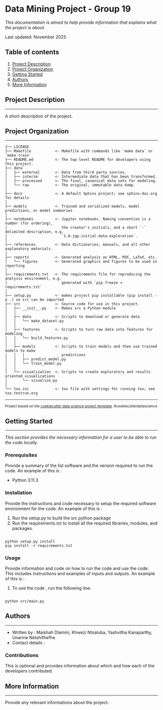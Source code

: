 Data Mining Project - Group 19
==============================

_This documentation is aimed to help provide information that explains what the project is about._

Last updated: November 2025

## Table of contents 

1. [Project Description](#project-description) 
2. [Project Organization](#project-organization) 
3. [Getting Started](#getting-started)
4. [Authors](#authors)
5. [More Information](#more-information)

## Project Description 
-----------

A short description of the project.

## Project Organization
------------

    ├── LICENSE
    ├── Makefile           <- Makefile with commands like `make data` or `make train`
    ├── README.md          <- The top-level README for developers using this project.
    ├── data
    │   ├── external       <- Data from third party sources.
    │   ├── interim        <- Intermediate data that has been transformed.
    │   ├── processed      <- The final, canonical data sets for modeling.
    │   └── raw            <- The original, immutable data dump.
    │
    ├── docs               <- A default Sphinx project; see sphinx-doc.org for details
    │
    ├── models             <- Trained and serialized models, model predictions, or model summaries
    │
    ├── notebooks          <- Jupyter notebooks. Naming convention is a number (for ordering),
    │                         the creator's initials, and a short `-` delimited description, e.g.
    │                         `1.0-jqp-initial-data-exploration`.
    │
    ├── references         <- Data dictionaries, manuals, and all other explanatory materials.
    │
    ├── reports            <- Generated analysis as HTML, PDF, LaTeX, etc.
    │   └── figures        <- Generated graphics and figures to be used in reporting
    │
    ├── requirements.txt   <- The requirements file for reproducing the analysis environment, e.g.
    │                         generated with `pip freeze > requirements.txt`
    │
    ├── setup.py           <- makes project pip installable (pip install -e .) so src can be imported
    ├── src                <- Source code for use in this project.
    │   ├── __init__.py    <- Makes src a Python module
    │   │
    │   ├── data           <- Scripts to download or generate data
    │   │   └── make_dataset.py
    │   │
    │   ├── features       <- Scripts to turn raw data into features for modeling
    │   │   └── build_features.py
    │   │
    │   ├── models         <- Scripts to train models and then use trained models to make
    │   │   │                 predictions
    │   │   ├── predict_model.py
    │   │   └── train_model.py
    │   │
    │   └── visualization  <- Scripts to create exploratory and results oriented visualizations
    │       └── visualize.py
    │
    └── tox.ini            <- tox file with settings for running tox; see tox.testrun.org


--------

<p><small>Project based on the <a target="_blank" href="https://drivendata.github.io/cookiecutter-data-science/">cookiecutter data science project template</a>. #cookiecutterdatascience</small></p>

## Getting Started
-----------
_This section provides the necessary information for a user to be able to run the code locally._

### Prerequisites 

Provide a summary of the list software and the version required to run the code. An example of this is : 

- Python 3.11.3 

### Installation 

Provide the instructions and code necessary to setup the required software environment for the code. An example of this is : 

1. Run the setup.py to build the src python package
2. Run the requirements.txt to install all the required libraries, modules, and packages.  

```

python setup.py install
pip install -r requirements.txt 

```

### Usage 

Provide information and code on how to run the code and use the code. This includes instructions and examples of inputs and outputs. An example of this is : 

1. To use the code , run the following line: 

```

python src/main.py

```

## Authors 
-----------

* Written by : Maishah Dlamini, Khwezi Ntsaluba, Yashvitha Kanaparthy, Unarine Netshifhefhe
* Contact details : 

### Contributions  

This is optional and provides information about which  and how each of the developers contributed. 

## More Information 
---------

Provide any relevant informations about the project. 
